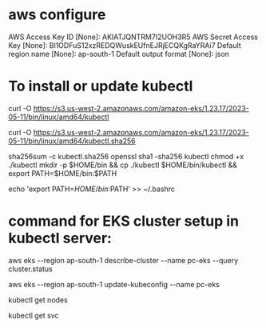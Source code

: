 # aws configure
AWS Access Key ID [None]: AKIATJQNTRM7I2UOH3R5
AWS Secret Access Key [None]: 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
Default region name [None]: ap-south-1
Default output format [None]: json

# To install or update kubectl

curl -O https://s3.us-west-2.amazonaws.com/amazon-eks/1.23.17/2023-05-11/bin/linux/amd64/kubectl

curl -O https://s3.us-west-2.amazonaws.com/amazon-eks/1.23.17/2023-05-11/bin/linux/amd64/kubectl.sha256

sha256sum -c kubectl.sha256
openssl sha1 -sha256 kubectl
chmod +x ./kubectl
mkdir -p $HOME/bin && cp ./kubectl $HOME/bin/kubectl && export PATH=$HOME/bin:$PATH

echo 'export PATH=$HOME/bin:$PATH' >> ~/.bashrc

# command for EKS cluster setup in kubectl server: 

aws eks --region ap-south-1 describe-cluster --name pc-eks --query cluster.status

aws eks --region ap-south-1 update-kubeconfig --name pc-eks

kubectl get nodes

kubectl get svc

